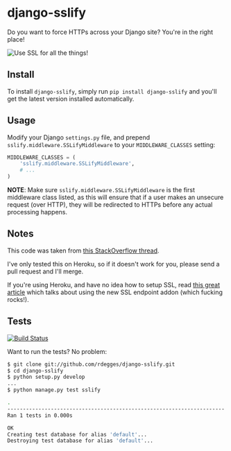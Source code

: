 # django-sslify

Do you want to force HTTPs across your Django site? You're in the right place!


![Use SSL for all the things!](https://github.com/rdegges/django-sslify/raw/master/ssl_all_the_things.jpg)


## Install

To install ``django-sslify``, simply run ``pip install django-sslify`` and
you'll get the latest version installed automatically.


## Usage

Modify your Django ``settings.py`` file, and prepend
``sslify.middleware.SSLifyMiddleware`` to your ``MIDDLEWARE_CLASSES`` setting:

``` python
MIDDLEWARE_CLASSES = (
    'sslify.middleware.SSLifyMiddleware',
    # ...
)
```

**NOTE**: Make sure ``sslify.middleware.SSLifyMiddleware`` is the first
middleware class listed, as this will ensure that if a user makes an unsecure
request (over HTTP), they will be redirected to HTTPs before any actual
processing happens.


## Notes

This code was taken from [this StackOverflow
thread](http://stackoverflow.com/questions/8436666/how-to-make-python-on-heroku-https-only).

I've only tested this on Heroku, so if it doesn't work for you, please send a
pull request and I'll merge.

If you're using Heroku, and have no idea how to setup SSL, read [this great
article](https://devcenter.heroku.com/articles/ssl-endpoint) which talks about
using the new SSL endpoint addon (which fucking rocks!).


## Tests

[![Build Status](https://secure.travis-ci.org/rdegges/django-sslify.png?branch=master)](http://travis-ci.org/rdegges/django-sslify)

Want to run the tests? No problem:

``` bash
$ git clone git://github.com/rdegges/django-sslify.git
$ cd django-sslify
$ python setup.py develop
...
$ python manage.py test sslify

.
----------------------------------------------------------------------
Ran 1 tests in 0.000s

OK
Creating test database for alias 'default'...
Destroying test database for alias 'default'...
```
